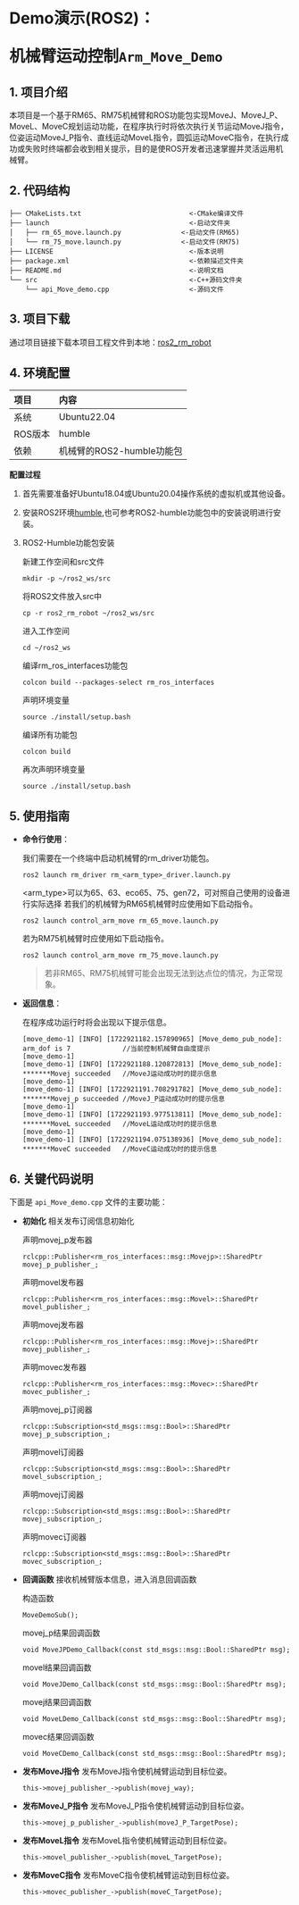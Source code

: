 # <p class="hidden">Demo演示(ROS2)：</p>机械臂运动控制`Arm_Move_Demo`

## 1. 项目介绍

本项目是一个基于RM65、RM75机械臂和ROS功能包实现MoveJ、MoveJ_P、MoveL、MoveC规划运动功能，在程序执行时将依次执行关节运动MoveJ指令，位姿运动MoveJ_P指令、直线运动MoveL指令，圆弧运动MoveC指令，在执行成功或失败时终端都会收到相关提示，目的是使ROS开发者迅速掌握并灵活运用机械臂。

## 2. 代码结构

```
├── CMakeLists.txt                           <-CMake编译文件
├── launch                                   <-启动文件夹
│   ├── rm_65_move.launch.py               <-启动文件(RM65)
│   └── rm_75_move.launch.py               <-启动文件(RM75)
├── LICENSE                                  <-版本说明
├── package.xml                              <-依赖描述文件夹
├── README.md                                <-说明文档
└── src                                      <-C++源码文件夹
    └── api_Move_demo.cpp                    <-源码文件
```

## 3. 项目下载

通过项目链接下载本项目工程文件到本地：[ros2_rm_robot](https://github.com/RealManRobot/ros2_rm_robot/tree/humble)

## 4. 环境配置

| 项目 | 内容 |
| :-- | :-- |
| 系统 | Ubuntu22.04 |
| ROS版本 | humble |
| 依赖 | 机械臂的ROS2-humble功能包 |

**配置过程**

1. 首先需要准备好Ubuntu18.04或Ubuntu20.04操作系统的虚拟机或其他设备。
2. 安装ROS2环境[humble](https://docs.ros.org/en/humble/Installation/Ubuntu-Install-Debians.html),也可参考ROS2-humble功能包中的安装说明进行安装。
3. ROS2-Humble功能包安装

    新建工作空间和src文件
    ```
    mkdir -p ~/ros2_ws/src
    ```

    将ROS2文件放入src中
    ```
    cp -r ros2_rm_robot ~/ros2_ws/src
    ```

    进入工作空间
    ```
    cd ~/ros2_ws
    ```

    编译rm_ros_interfaces功能包
    ```
    colcon build --packages-select rm_ros_interfaces
    ```
    声明环境变量
    ```
    source ./install/setup.bash
    ```

    编译所有功能包
    ```
    colcon build
    ```

    再次声明环境变量
    ```
    source ./install/setup.bash
    ```

## 5. 使用指南

* **命令行使用**：

    我们需要在一个终端中启动机械臂的rm_driver功能包。

    ```
    ros2 launch rm_driver rm_<arm_type>_driver.launch.py
    ```

    <arm_type>可以为65、63、eco65、75、gen72，可对照自己使用的设备进行实际选择
    若我们的机械臂为RM65机械臂时应使用如下启动指令。

    ```
    ros2 launch control_arm_move rm_65_move.launch.py
    ```

    若为RM75机械臂时应使用如下启动指令。

    ```
    ros2 launch control_arm_move rm_75_move.launch.py
    ```

    > 若非RM65、RM75机械臂可能会出现无法到达点位的情况，为正常现象。
    
* **返回信息**：

    在程序成功运行时将会出现以下提示信息。
    ```
    [move_demo-1] [INFO] [1722921182.157890965] [Move_demo_pub_node]: arm_dof is 7             //当前控制机械臂自由度提示
    [move_demo-1]  
    [move_demo-1] [INFO] [1722921188.120872813] [Move_demo_sub_node]: *******Movej succeeded   //MoveJ运动成功时的提示信息
    [move_demo-1]  
    [move_demo-1] [INFO] [1722921191.708291782] [Move_demo_sub_node]: *******Movej_p succeeded //MoveJ_P运动成功时的提示信息
    [move_demo-1]  
    [move_demo-1] [INFO] [1722921193.977513811] [Move_demo_sub_node]: *******MoveL succeeded   //MoveL运动成功时的提示信息
    [move_demo-1]  
    [move_demo-1] [INFO] [1722921194.075138936] [Move_demo_sub_node]: *******MoveC succeeded   //MoveC运动成功时的提示信息
    ```
## 6. 关键代码说明

下面是 `api_Move_demo.cpp` 文件的主要功能：

- **初始化**
相关发布订阅信息初始化
    
    声明movej_p发布器
    ```
    rclcpp::Publisher<rm_ros_interfaces::msg::Movejp>::SharedPtr movej_p_publisher_;
    ```

    声明movel发布器
    ```
    rclcpp::Publisher<rm_ros_interfaces::msg::Movel>::SharedPtr movel_publisher_;
    ```

    声明movej发布器
    ```
    rclcpp::Publisher<rm_ros_interfaces::msg::Movej>::SharedPtr movej_publisher_;
    ```

    声明movec发布器
    ```
    rclcpp::Publisher<rm_ros_interfaces::msg::Movec>::SharedPtr movec_publisher_;
    ```

    声明movej_p订阅器
    ```
    rclcpp::Subscription<std_msgs::msg::Bool>::SharedPtr movej_p_subscription_;
    ```

    声明movel订阅器
    ```
    rclcpp::Subscription<std_msgs::msg::Bool>::SharedPtr movel_subscription_;
    ```

    声明movej订阅器
    ```
    rclcpp::Subscription<std_msgs::msg::Bool>::SharedPtr movej_subscription_;
    ```

    声明movec订阅器
    ```
    rclcpp::Subscription<std_msgs::msg::Bool>::SharedPtr movec_subscription_;
    ```

- **回调函数**
接收机械臂版本信息，进入消息回调函数

    构造函数
    ```
    MoveDemoSub();
    ```

    movej_p结果回调函数
    ```
    void MoveJPDemo_Callback(const std_msgs::msg::Bool::SharedPtr msg);
    ```

    movel结果回调函数
    ```
    void MoveJDemo_Callback(const std_msgs::msg::Bool::SharedPtr msg);
    ```
    
    movej结果回调函数
    ```
    void MoveLDemo_Callback(const std_msgs::msg::Bool::SharedPtr msg);
    ```

    movec结果回调函数
    ```
    void MoveCDemo_Callback(const std_msgs::msg::Bool::SharedPtr msg);
    ```

- **发布MoveJ指令**
发布MoveJ指令使机械臂运动到目标位姿。

    ```ROS
    this->movej_publisher_->publish(movej_way);
    ```

- **发布MoveJ_P指令**
发布MoveJ_P指令使机械臂运动到目标位姿。

    ```ROS
    this->movej_p_publisher_->publish(moveJ_P_TargetPose);
    ```

- **发布MoveL指令**
发布MoveL指令使机械臂运动到目标位姿。

    ```ROS
    this->movel_publisher_->publish(moveL_TargetPose);
    ```

- **发布MoveC指令**
发布MoveC指令使机械臂运动到目标位姿。

    ```ROS
    this->movec_publisher_->publish(moveC_TargetPose);
    ```

